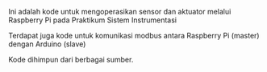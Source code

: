Ini adalah kode untuk mengoperasikan sensor dan aktuator melalui Raspberry Pi pada Praktikum Sistem Instrumentasi

Terdapat juga kode untuk komunikasi modbus antara Raspberry Pi (master) dengan Arduino (slave)

Kode dihimpun dari berbagai sumber.
